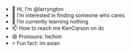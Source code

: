 - 👋 Hi, I’m @larryngton
- 👀 I’m interested in finding someone who cares
- 🌱 I’m currently learning nothing
- 📫 How to reach me KenCqrson on dc
- 😄 Pronouns: he/him
- ⚡ Fun fact: im asian
